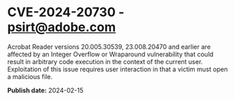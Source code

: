 # CVE-2024-20730 - psirt@adobe.com

Acrobat Reader versions 20.005.30539, 23.008.20470 and earlier are affected by an Integer Overflow or Wraparound vulnerability that could result in arbitrary code execution in the context of the current user. Exploitation of this issue requires user interaction in that a victim must open a malicious file.

**Publish date:** 2024-02-15

